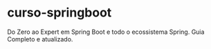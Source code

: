 # curso-springboot
Do Zero ao Expert em Spring Boot e todo o ecossistema Spring. Guia Completo e atualizado.
